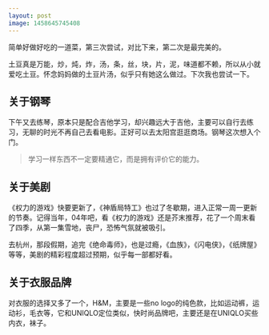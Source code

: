 ```yaml
---
layout: post
image: 1458645745408
---
```


简单好做好吃的一道菜，第三次尝试，对比下来，第二次是最完美的。

土豆真是万能，炒，炖，炸，汤，条，丝，块，片，泥，味道都不赖，所以从小就爱吃土豆。怀念妈妈做的土豆片汤，似乎只有她这么做过。下次我也尝试一下。

## 关于钢琴

下午又去练琴，原本只是配合吉他学习，却兴趣远大于吉他，主要可以自行去练习，无聊的时光不再自己去看电影。正好可以去太阳宫逛逛商场。钢琴这次想入个门。

> 学习一样东西不一定要精通它，而是拥有评价它的能力。

## 关于美剧

《权力的游戏》快要更新了，《神盾局特工》也过了冬歇期，进入正常一周一更新的节奏。记得当年，04年吧，看《权力的游戏》还是芥末推荐，花了一个周末看了四季，从第一集雪地，丧尸，恐怖气氛就被吸引。

去杭州，那段假期，追完《绝命毒师》，也是过瘾，《血族》，《闪电侠》，《纸牌屋》等等，美剧的精彩程度超过预期，似乎每一部都好看。

## 关于衣服品牌

对衣服的选择又多了一个，H&M，主要是一些no logo的纯色款，比如运动裤，运动衫，毛衣等，它和UNIQLO定位类似，快时尚品牌吧，主要还是在UNIQLO买些内衣，袜子。